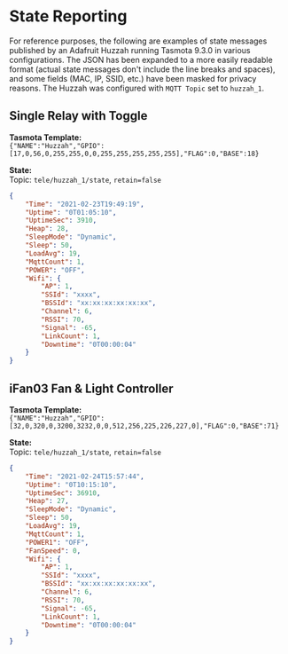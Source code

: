 # State Reporting

For reference purposes, the following are examples of state messages published by an Adafruit Huzzah running Tasmota 9.3.0 in various configurations.  The JSON has been expanded to a more easily readable format (actual state messages don't include the line breaks and spaces), and some fields (MAC, IP, SSID, etc.) have been masked for privacy reasons. The Huzzah was configured with `MQTT Topic` set to `huzzah_1`.

## Single Relay with Toggle

**Tasmota Template:**  
`{"NAME":"Huzzah","GPIO":[17,0,56,0,255,255,0,0,255,255,255,255,255],"FLAG":0,"BASE":18}`

**State:**  
Topic: `tele/huzzah_1/state`, `retain=false`

```json
{
    "Time": "2021-02-23T19:49:19",
    "Uptime": "0T01:05:10",
    "UptimeSec": 3910,
    "Heap": 28,
    "SleepMode": "Dynamic",
    "Sleep": 50,
    "LoadAvg": 19,
    "MqttCount": 1,
    "POWER": "OFF",
    "Wifi": {
        "AP": 1,
        "SSId": "xxxx",
        "BSSId": "xx:xx:xx:xx:xx:xx",
        "Channel": 6,
        "RSSI": 70,
        "Signal": -65,
        "LinkCount": 1,
        "Downtime": "0T00:00:04"
    }
}
```

## iFan03 Fan & Light Controller

**Tasmota Template:**  
`{"NAME":"Huzzah","GPIO":[32,0,320,0,3200,3232,0,0,512,256,225,226,227,0],"FLAG":0,"BASE":71}`

**State:**  
Topic: `tele/huzzah_1/state`, `retain=false`

```json
{
    "Time": "2021-02-24T15:57:44",
    "Uptime": "0T10:15:10",
    "UptimeSec": 36910,
    "Heap": 27,
    "SleepMode": "Dynamic",
    "Sleep": 50,
    "LoadAvg": 19,
    "MqttCount": 1,
    "POWER1": "OFF",
    "FanSpeed": 0,
    "Wifi": {
        "AP": 1,
        "SSId": "xxxx",
        "BSSId": "xx:xx:xx:xx:xx:xx",
        "Channel": 6,
        "RSSI": 70,
        "Signal": -65,
        "LinkCount": 1,
        "Downtime": "0T00:00:04"
    }
}
```

